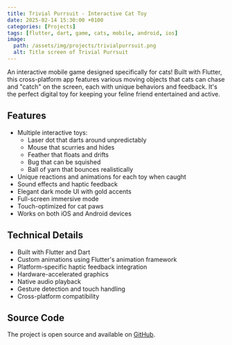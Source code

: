 ```yaml
---
title: Trivial Purrsuit - Interactive Cat Toy
date: 2025-02-14 15:30:00 +0100
categories: [Projects]
tags: [flutter, dart, game, cats, mobile, android, ios]
image:
  path: /assets/img/projects/trivialpurrsuit.png
  alt: Title screen of Trivial Purrsuit
---
```


An interactive mobile game designed specifically for cats! Built with Flutter, this cross-platform app features various moving objects that cats can chase and "catch" on the screen, each with unique behaviors and feedback. It's the perfect digital toy for keeping your feline friend entertained and active.



## Features

- Multiple interactive toys:
  - Laser dot that darts around unpredictably
  - Mouse that scurries and hides
  - Feather that floats and drifts
  - Bug that can be squished
  - Ball of yarn that bounces realistically
- Unique reactions and animations for each toy when caught
- Sound effects and haptic feedback
- Elegant dark mode UI with gold accents
- Full-screen immersive mode
- Touch-optimized for cat paws
- Works on both iOS and Android devices

## Technical Details

- Built with Flutter and Dart
- Custom animations using Flutter's animation framework
- Platform-specific haptic feedback integration
- Hardware-accelerated graphics
- Native audio playback
- Gesture detection and touch handling
- Cross-platform compatibility

## Source Code

The project is open source and available on [GitHub](https://github.com/cyanidesayonara/trivialpurrsuit).
